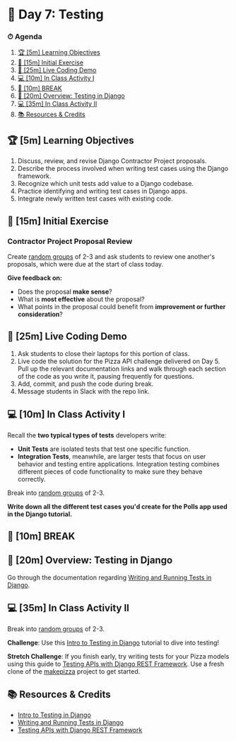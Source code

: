 # 📜 Day 7: Testing

### ⏱ Agenda

1. [🏆 [5m] Learning Objectives](#%F0%9F%8F%86-5m-Learning-Objectives)
2. [🏁 [15m] Initial Exercise](#%F0%9F%8F%81-15m-Initial-Exercise)
3. [📖 [25m] Live Coding Demo](#%F0%9F%93%96-25m-Live-Coding-Demo)
4. [💻 [10m] In Class Activity I](#%F0%9F%92%BB-10m-In-Class-Activity-I)
5. [🌴 [10m] BREAK](#%F0%9F%8C%B4-10m-BREAK)
6. [📖 [20m] Overview: Testing in Django](#%F0%9F%93%96-20m-Overview-Testing-in-Django)
7. [💻 [35m] In Class Activity II](#%F0%9F%92%BB-35m-In-Class-Activity-II)
8. [📚 Resources & Credits](#%F0%9F%93%9A-Resources--Credits)

## 🏆 [5m] Learning Objectives

1. Discuss, review, and revise Django Contractor Project proposals.
2. Describe the process involved when writing test cases using the Django framework.
3. Recognize which unit tests add value to a Django codebase.
4. Practice identifying and writing test cases in Django apps.
5. Integrate newly written test cases with existing code.

## 🏁 [15m] Initial Exercise

### Contractor Project Proposal Review

Create [random groups] of 2-3 and ask students to review one another's proposals, which were due at the start of class today.

**Give feedback on:**

- Does the proposal **make sense**?
- What is **most effective** about the proposal?
- What points in the proposal could benefit from **improvement or further consideration**?

## 📖 [25m] Live Coding Demo

1. Ask students to close their laptops for this portion of class.
2. Live code the solution for the Pizza API challenge delivered on Day 5. Pull up the relevant documentation links and walk through each section of the code as you write it, pausing frequently for questions.
3. Add, commit, and push the code during break.
4. Message students in Slack with the repo link.

## 💻 [10m] In Class Activity I

Recall the **two typical types of tests** developers write:

- **Unit Tests** are isolated tests that test one specific function.
- **Integration Tests**, meanwhile, are larger tests that focus on user behavior and testing entire applications. Integration testing combines different pieces of code functionality to make sure they behave correctly.

Break into [random groups] of 2-3.

**Write down all the different test cases you'd create for the Polls app used in the Django tutorial.**

## 🌴 [10m] BREAK

## 📖 [20m] Overview: Testing in Django

Go through the documentation regarding [Writing and Running Tests in Django].

## 💻 [35m] In Class Activity II

Break into [random groups] of 2-3.

**Challenge**: Use this [Intro to Testing in Django] tutorial to dive into testing!

**Stretch Challenge**: If you finish early, try writing tests for your Pizza models using this guide to [Testing APIs with Django REST Framework]. Use a fresh clone of the [makepizza] project to get started.

## 📚 Resources & Credits

- [Intro to Testing in Django]
- [Writing and Running Tests in Django]
- [Testing APIs with Django REST Framework]

[random groups]: https://www.randomlists.com/team-generator?items=Marianna%0D%0AEric%0D%0AJayce%0D%0AStephanie%0D%0AFaith%0D%0AMakhmud%0D%0AMedi%0D%0AMatthew%0D%0ARicardo%0D%0ASukhrob%0D%0AWilliam%0D%0ARamon%0D%0ARaymond%0D%0AVictoria%0D%0AZurich%0D%0ATim%0D%0AAli%0D%0AAsim%0D%0ANya%0D%0ANathan&grp=7#
[Intro to Testing in Django]: https://realpython.com/testing-in-django-part-1-best-practices-and-examples/
[Writing and Running Tests in Django]: https://docs.djangoproject.com/en/2.2/topics/testing/overview/
[Testing APIs with Django REST Framework]: https://www.django-rest-framework.org/api-guide/testing/#api-test-cases
[makepizza]: https://github.com/droxeu/makepizza
